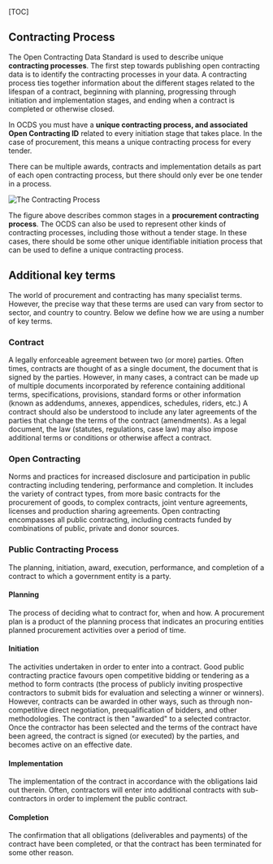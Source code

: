 [TOC]

## Contracting Process

<span class="lead">The Open Contracting Data Standard is used to describe unique **contracting processes**. The first step towards publishing open contracting data is to identify the contracting processes in your data. A contracting process ties together information about the different stages related to the lifespan of a contract, beginning with planning, progressing through initiation and implementation stages, and ending when a contract is completed or otherwise closed. </span>

In OCDS you must have a **unique contracting process, and associated Open Contracting ID** related to every initiation stage that takes place. In the case of procurement, this means a unique contracting process for every tender. 

There can be multiple awards, contracts and implementation details as part of each open contracting process, but there should only ever be one tender in a process.  

![The Contracting Process](https://raw.githubusercontent.com/open-contracting/standard/master/standard/assets/contracting_process_rc.png)

The figure above describes common stages in a **procurement contracting process**. The OCDS can also be used to represent other kinds of contracting processes, including those without a tender stage. In these cases, there should be some other unique identifiable initiation process that can be used to define a unique contracting process.

## Additional key terms

<span class="lead">The world of procurement and contracting has many specialist terms. However, the precise way that these terms are used can vary from sector to sector, and country to country. Below we define how we are using a number of key terms.</span>

### Contract
A legally enforceable agreement between two (or more) parties. Often times, contracts are thought of as a single document, the document that is signed by the parties. However, in many cases, a contract can be made up of multiple documents incorporated by reference containing additional terms, specifications, provisions, standard forms or other information (known as addendums, annexes, appendices, schedules, riders, etc.) A contract should also be understood to include any later agreements of the parties that change the terms of the contract (amendments). As a legal document, the law (statutes, regulations, case law) may also impose additional terms or conditions or otherwise affect a contract.

### Open Contracting
Norms and practices for increased disclosure and participation in public contracting including tendering, performance and completion. It includes the variety of contract types, from more basic contracts for the procurement of goods, to complex contracts, joint venture agreements, licenses and production sharing agreements. Open contracting encompasses all public contracting, including contracts funded by combinations of public, private and donor sources.

### Public Contracting Process

The planning, initiation, award, execution, performance, and completion of a contract to which a government entity is a party.

#### Planning
The process of deciding what to contract for, when and how. A procurement plan is a product of the planning process that indicates an procuring entities planned procurement activities over a period of time.

#### Initiation
The activities undertaken in order to enter into a contract. Good public contracting practice favours open competitive bidding or tendering as a method to form contracts (the process of publicly inviting prospective contractors to submit bids for evaluation and selecting a winner or winners). However, contracts can be awarded in other ways, such as through non-competitive direct negotiation, prequalification of bidders, and other methodologies. The contract is then "awarded" to a selected contractor. Once the contractor has been selected and the terms of the contract have been agreed, the contract is signed (or executed) by the parties, and becomes active on an effective date.

#### Implementation
The implementation of the contract in accordance with the obligations laid out therein. Often, contractors will enter into additional contracts with sub-contractors in order to implement the public contract.

#### Completion
The confirmation that all obligations (deliverables and payments) of the contract have been completed, or that the contract has been terminated for some other reason.

